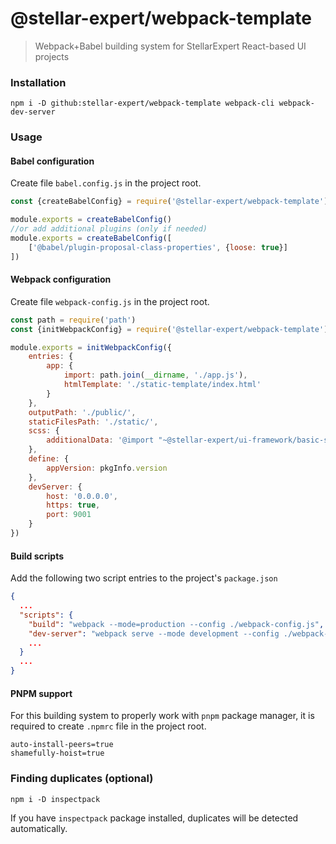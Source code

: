 # @stellar-expert/webpack-template

> Webpack+Babel building system for StellarExpert React-based UI projects

### Installation

```shell
npm i -D github:stellar-expert/webpack-template webpack-cli webpack-dev-server
```

### Usage

#### Babel configuration

Create file `babel.config.js` in the project root.

```js
const {createBabelConfig} = require('@stellar-expert/webpack-template')

module.exports = createBabelConfig()
//or add additional plugins (only if needed)
module.exports = createBabelConfig([
    ['@babel/plugin-proposal-class-properties', {loose: true}]
])
```

#### Webpack configuration

Create file `webpack-config.js` in the project root.

```js
const path = require('path')
const {initWebpackConfig} = require('@stellar-expert/webpack-template')

module.exports = initWebpackConfig({
    entries: {
        app: {
            import: path.join(__dirname, './app.js'),
            htmlTemplate: './static-template/index.html'
        }
    },
    outputPath: './public/',
    staticFilesPath: './static/',
    scss: {
        additionalData: '@import "~@stellar-expert/ui-framework/basic-styles/variables.scss";'
    },
    define: {
        appVersion: pkgInfo.version
    },
    devServer: {
        host: '0.0.0.0',
        https: true,
        port: 9001
    }
})

```

#### Build scripts

Add the following two script entries to the project's `package.json`

```json
{
  ...
  "scripts": {
    "build": "webpack --mode=production --config ./webpack-config.js",
    "dev-server": "webpack serve --mode development --config ./webpack-config.js"
    ...
  }
  ...
}
```

#### PNPM support

For this building system to properly work with `pnpm` package manager,
it is required to create `.npmrc` file in the project root.

```
auto-install-peers=true
shamefully-hoist=true
```

### Finding duplicates (optional)

```shell
npm i -D inspectpack
```

If you have `inspectpack` package installed, duplicates will be detected
automatically.